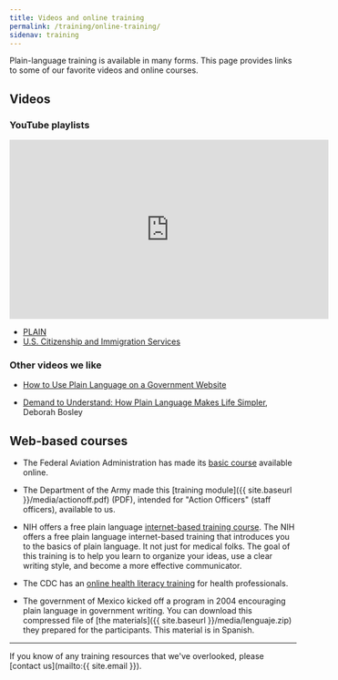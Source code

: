```yaml
---
title: Videos and online training
permalink: /training/online-training/
sidenav: training
---
```


Plain-language training is available in many forms. This page provides links to some of our favorite videos and online courses.

## Videos

### YouTube playlists

<iframe width="560" height="315" src="https://www.youtube.com/embed/3FKyVeipMss" frameborder="0" allowfullscreen></iframe>

* [PLAIN](https://www.youtube.com/playlist?list=PLd9b-GuOJ3nHMlmPFMw8cJxN_DW-odj0J)
* [U.S. Citizenship and Immigration Services](https://www.youtube.com/playlist?list=PLADE80C67FDB39352)

### Other videos we like

* [How to Use Plain Language on a Government Website](https://www.youtube.com/watch?v=QtXSCwphuzg)

* [Demand to Understand: How Plain Language Makes Life Simpler](https://www.youtube.com/watch?v=OXcLwlZOE1s), Deborah Bosley

## Web-based courses

- The Federal Aviation Administration has made its [basic course](https://www.faa.gov/about/initiatives/plain_language/basic_course/) available online.

- The Department of the Army made this [training module]({{ site.baseurl }}/media/actionoff.pdf) (PDF), intended for "Action Officers" (staff officers), available to us.

- NIH offers a free plain language [internet-based training course](https://plainlanguage.nih.gov). The NIH offers a free plain language internet-based training that introduces you to the basics of plain language. It not just for medical folks. The goal of this training is to help you learn to organize your ideas, use a clear writing style, and become a more effective communicator.

- The CDC has an [online health literacy training](https://www.cdc.gov/healthliteracy/training/) for health professionals.

- The government of Mexico kicked off a program in 2004 encouraging plain language in government writing. You can download this compressed file of [the materials]({{ site.baseurl }}/media/lenguaje.zip) they prepared for the participants. This material is in Spanish.

---

If you know of any training resources that we've overlooked, please [contact us](mailto:{{ site.email }}).
